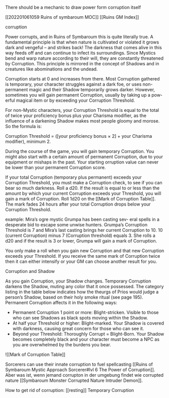 There should be a mechanic to draw power form corruption itself

[[202201061059 Ruins of symbaroum MOC]]
[[Ruins GM Index]]


corruption

Power corrupts, and in Ruins of Symbaroum this is quite literally true. A fundamental principle is that when nature is cultivated or violated it grows dark and vengeful – and strikes back! The darkness that comes alive in this way feeds off and can continue to infect its surroundings. Since Mystics bend and warp nature according to their will, they are constantly threatened by Corruption. This principle is mirrored in the concept of Shadows and in creatures like abominations and the undead.

Corruption starts at 0 and increases from there. Most Corruption gathered is temporary, your character struggles against a dark foe, or uses non-permanent magic and their Shadow temporarily grows darker. However, sometimes you will gain permanent Corruption, usually by taking up a pow- erful magical item or by exceeding your Corruption Threshold.

For non-Mystic characters, your Corruption Threshold is equal to the total of twice your proficiency bonus plus your Charisma modifier, as the influence of a darkening Shadow makes most people gloomy and morose. So the formula is:

Corruption Threshold = ([your proficiency bonus × 2] + your Charisma modifier), minimum 2.

During the course of the game, you will gain temporary Corruption. You might also start with a certain amount of permanent Corruption, due to your equipment or mishaps in the past. Your starting 
 orruption value can never be lower than your permanent Corruption score.

If your total Corruption (temporary plus permanent) exceeds your Corruption Threshold, you must make a Corruption check, to see if you can bear so much darkness. Roll a d20. If the result is equal to or less than the amount by which your current Corruption exceeds your Threshold, you will gain a mark of Corruption. Roll 1d20 on the [[Mark of Corruption Table]]. The mark fades 24 hours after your total Corruption drops below your Corruption Threshold.

example: Mira’s ogre mystic Grumpa has been casting sev- eral spells in a desperate bid to escape some unwise hunters. Grumpa’s Corruption Threshold is 7 and Mira’s last casting brings her current Corruption to 10. 10 (current Corruption) minus 7 (Corruption threshold) equals 3. She rolls a d20 and if the result is 3 or lower, Grumpa will gain a mark of Corruption.

You only make a roll when you gain new Corruption and that new Corruption exceeds your Threshold. If you receive the same mark of Corruption twice then it can either intensify or your GM can choose another result for you.

Corruption and Shadow

As you gain Corruption, your Shadow changes. Temporary Corruption darkens the Shadow, muting any color that it once possessed. The category listing in the table below indicates how the theurgs of Prios would judge a person’s Shadow, based on their holy smoke ritual (see page 195). Permanent Corruption affects it in the following ways:

- Permanent Corruption 1 point or more: Blight-stricken. Visible to those who can see Shadows as black spots moving within the Shadow.
- At half your Threshold or higher: Blight-marked. Your Shadow is covered with darkness, causing great concern for those who can see it.
- Beyond your Threshold: Thoroughly Corrupt = Blight-Born. Your Shadow becomes completely black and your character must become a NPC as you are overwhelmed by the burdens you bear.


![[Mark of Corruption Table]]

Sorcerers can use their innate corruption to fuel spellcasting [[Ruins of Symbaroum Mystic Approach Sorcerer#lvl 6 The Power of Corruption]]. Aber was ist, wenn jemand corrupton in der umgebung findet wie corrupted nature [[Symbaroum Monster Corrupted Nature Intruder Demon]]. 

How to get rid of corruption: [[resting]]
Temporary Corruption